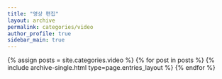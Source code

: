 ```yaml
---
title: "영상 편집"
layout: archive
permalink: categories/video
author_profile: true
sidebar_main: true
---
```



{% assign posts = site.categories.video %}
{% for post in posts %} {% include archive-single.html type=page.entries_layout %} {% endfor %}